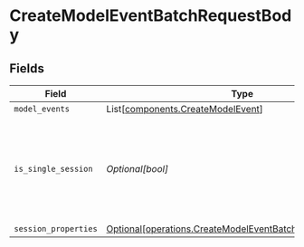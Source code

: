 # CreateModelEventBatchRequestBody


## Fields

| Field                                                                                                                            | Type                                                                                                                             | Required                                                                                                                         | Description                                                                                                                      |
| -------------------------------------------------------------------------------------------------------------------------------- | -------------------------------------------------------------------------------------------------------------------------------- | -------------------------------------------------------------------------------------------------------------------------------- | -------------------------------------------------------------------------------------------------------------------------------- |
| `model_events`                                                                                                                   | List[[components.CreateModelEvent](../../models/components/createmodelevent.md)]                                                 | :heavy_minus_sign:                                                                                                               | N/A                                                                                                                              |
| `is_single_session`                                                                                                              | *Optional[bool]*                                                                                                                 | :heavy_minus_sign:                                                                                                               | Default is false. If true, all events will be associated with the same session                                                   |
| `session_properties`                                                                                                             | [Optional[operations.CreateModelEventBatchSessionProperties]](../../models/operations/createmodeleventbatchsessionproperties.md) | :heavy_minus_sign:                                                                                                               | N/A                                                                                                                              |